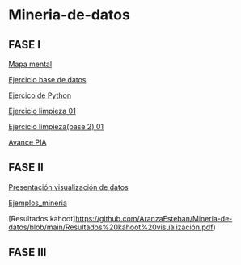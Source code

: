 # Mineria-de-datos

## FASE I
[Mapa mental](https://github.com/AranzaEsteban/Mineria-de-datos/blob/main/MapaMental_I.pdf)

[Ejercicio base de datos](https://github.com/AranzaEsteban/Mineria-de-datos/blob/main/Ej1_BasesDatos_Equipo_1.pdf)

[Ejercico de Python](https://github.com/AranzaEsteban/Mineria-de-datos/blob/main/Ejercicios%20de%20python.ipynb)

[Ejercicio limpieza 01](https://github.com/AranzaEsteban/Mineria-de-datos/blob/main/Ej_Limpieza_01.ipynb)

[Ejercicio limpieza(base 2) 01](https://github.com/AranzaEsteban/Mineria-de-datos/blob/main/Ej_Limpieza(base2)_01.ipynb)

[Avance PIA](https://github.com/AranzaEsteban/Mineria-de-datos/blob/main/Avance_PIA_Equipo1%20(1).ipynb)

## FASE II
[Presentación visualización de datos](https://github.com/AranzaEsteban/Mineria-de-datos/blob/main/Presentación_Visualización_01.pdf)

[Ejemplos_mineria](https://github.com/AranzaEsteban/Mineria-de-datos/blob/main/Ejemplos_miner%C3%ADa.ipynb)

[Resultados kahoot]https://github.com/AranzaEsteban/Mineria-de-datos/blob/main/Resultados%20kahoot%20visualización.pdf)


## FASE III
